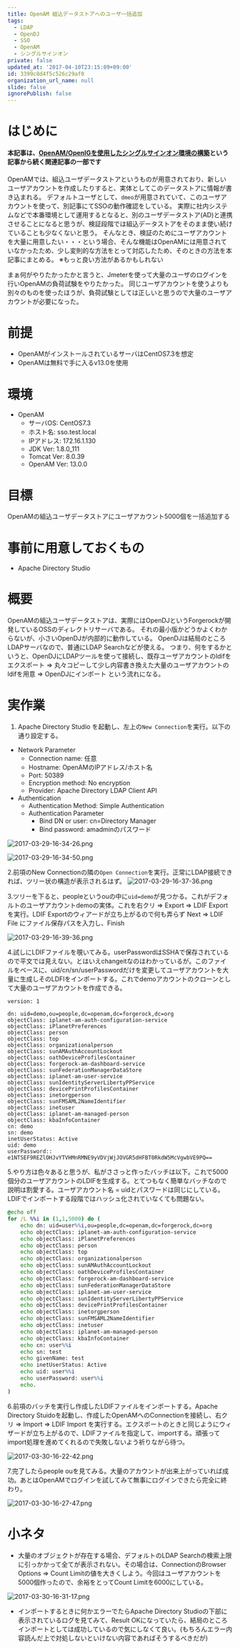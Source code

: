 ```yaml
---
title: OpenAM 組込データストアへのユーザ一括追加
tags:
  - LDAP
  - OpenDJ
  - SSO
  - OpenAM
  - シングルサインオン
private: false
updated_at: '2017-04-10T23:15:09+09:00'
id: 3399c8d4f5c526c29af0
organization_url_name: null
slide: false
ignorePublish: false
---
```

# はじめに
#### 本記事は、[OpenAM/OpenIGを使用したシングルサインオン環境の構築](http://qiita.com/gzock/items/af6f820b5e872366e853)という記事から続く関連記事の一部です

OpenAMでは、組込ユーザデータストアというものが用意されており、新しいユーザアカウントを作成したりすると、実体としてこのデータストアに情報が書き込まれる。
デフォルトユーザとして、`dmeo`が用意されていて、このユーザアカウントを使って、別記事にてSSOの動作確認をしている。
実際に社内システムなどで本番環境として運用するとなると、別のユーザデータストア(AD)と連携させることになると思うが、検証段階では組込データストアをそのまま使い続けていることも少なくないと思う。
そんなとき、検証のためにユーザアカウントを大量に用意したい・・・という場合、そんな機能はOpenAMには用意されていなかったため、少し変則的な方法をとって対応したため、そのときの方法を本記事にまとめる。
※もっと良い方法があるかもしれない

まぁ何がやりたかったかと言うと、Jmeterを使って大量のユーザのログインを行いOpenAMの負荷試験をやりたかった。
同じユーザアカウントを使うよりも別々のものを使ったほうが、負荷試験としては正しいと思うので大量のユーザアカウントが必要になった。

# 前提
* OpenAMがインストールされているサーバはCentOS7.3を想定
* OpenAMは無料で手に入るv13.0を使用

# 環境
* OpenAM
  * サーバOS: CentOS7.3
  * ホスト名: sso.test.local
  * IPアドレス: 172.16.1.130
  * JDK Ver: 1.8.0_111
  * Tomcat Ver: 8.0.39
  * OpenAM Ver: 13.0.0

# 目標
OpenAMの組込ユーザデータストアにユーザアカウント5000個を一括追加する

# 事前に用意しておくもの
* Apache Directory Studio

# 概要
OpenAMの組込ユーザデータストアは、実際にはOpenDJというForgerockが開発しているOSSのディレクトリサーバである。
それの最小版かどうかよくわからないが、小さいOpenDJが内部的に動作している。
OpenDJは結局のところLDAPサーバなので、普通にLDAP Searchなどが使える。
つまり、何をするかというと、OpenDJにLDAPツールを使って接続し、既存ユーザアカウントのldifをエクスポート => 丸々コピーして少し内容書き換えた大量のユーザアカウントのldifを用意 => OpenDJにインポート という流れになる。

# 実作業
1. Apache Directory Studio を起動し、左上の`New Connection`を実行。以下の通り設定する。

* Network Parameter
  * Connection name: 任意
  * Hostname: OpenAMのIPアドレス/ホスト名
  * Port: 50389
  * Encryption method: No encryption
  * Provider: Apache Directory LDAP Client API
* Authentication
  * Authentication Method: Simple Authentication
  * Authentication Parameter
    * Bind DN or user: cn=Directory Manager
    * Bind password: amadminのパスワード

![2017-03-29-16-34-26.png](https://qiita-image-store.s3.amazonaws.com/0/80163/e8c9a0e8-4675-e57d-7ac1-76aa4d84fb05.png)

![2017-03-29-16-34-50.png](https://qiita-image-store.s3.amazonaws.com/0/80163/66c9d48b-79b7-9925-73cb-3392bb6d2400.png)



2.前項のNew Connectionの隣の`Open Connection`を実行。正常にLDAP接続できれば、ツリー状の構造が表示されるはず。
![2017-03-29-16-37-36.png](https://qiita-image-store.s3.amazonaws.com/0/80163/480d4572-45ac-9848-8f9a-ff5925009684.png)


3.ツリーを下ると、peopleというouの中に`uid=demo`が見つかる。これがデフォルトのユーザアカウントdemoの実体。これを右クリ => Export => LDIF Export を実行。LDIF Exportのウィアードが立ち上がるので何も弄らず Next => LDIF File にファイル保存パスを入力し、Finish

![2017-03-29-16-39-36.png](https://qiita-image-store.s3.amazonaws.com/0/80163/e537f097-1ddc-43a5-3d4a-17fbf9a3c8c5.png)

4.試しにLDIFファイルを覗いてみる。userPasswordはSSHAで保存されているので平文では見えない。とはいえchangeitなのはわかっているが。このファイルをベースに、uid/cn/sn/userPasswordだけを変更してユーザアカウントを大量に生成しそのLDFIをインポートする。これでdemoアカウントのクローンとして大量のユーザアカウントを作成できる。

```
version: 1

dn: uid=demo,ou=people,dc=openam,dc=forgerock,dc=org
objectClass: iplanet-am-auth-configuration-service
objectClass: iPlanetPreferences
objectClass: person
objectClass: top
objectClass: organizationalperson
objectClass: sunAMAuthAccountLockout
objectClass: oathDeviceProfilesContainer
objectClass: forgerock-am-dashboard-service
objectClass: sunFederationManagerDataStore
objectClass: iplanet-am-user-service
objectClass: sunIdentityServerLibertyPPService
objectClass: devicePrintProfilesContainer
objectClass: inetorgperson
objectClass: sunFMSAML2NameIdentifier
objectClass: inetuser
objectClass: iplanet-am-managed-person
objectClass: kbaInfoContainer
cn: demo
sn: demo
inetUserStatus: Active
uid: demo
userPassword:: e1NTSEF9REZlOHJvYTVHMnRMNE9yVDVjWjJOVGR5dHFBT0RkdW5McVgwbVE9PQ==
```

5.やり方は色々あると思うが、私がささっと作ったバッチは以下。これで5000個分のユーザアカウントのLDIFを生成する。とてつもなく簡単なバッチなので説明は割愛する。ユーザアカウント名 = uidとパスワードは同じにしている。LDIFでインポートする段階ではハッシュ化されていなくても問題ない。

```gen_users.bat
@echo off
for /L %%i in (1,1,5000) do (
	echo dn: uid=user%%i,ou=people,dc=openam,dc=forgerock,dc=org
	echo objectClass: iplanet-am-auth-configuration-service
	echo objectClass: iPlanetPreferences
	echo objectClass: person
	echo objectClass: top
	echo objectClass: organizationalperson
	echo objectClass: sunAMAuthAccountLockout
	echo objectClass: oathDeviceProfilesContainer
	echo objectClass: forgerock-am-dashboard-service
	echo objectClass: sunFederationManagerDataStore
	echo objectClass: iplanet-am-user-service
	echo objectClass: sunIdentityServerLibertyPPService
	echo objectClass: devicePrintProfilesContainer
	echo objectClass: inetorgperson
	echo objectClass: sunFMSAML2NameIdentifier
	echo objectClass: inetuser
	echo objectClass: iplanet-am-managed-person
	echo objectClass: kbaInfoContainer
	echo cn: user%%i
	echo sn: test
	echo givenName: test
	echo inetUserStatus: Active
	echo uid: user%%i
	echo userPassword: user%%i
	echo.
)
```

6.前項のバッチを実行し作成したLDIFファイルをインポートする。Apache Directory Stuidoを起動し、作成したOpenAMへのConnectionを接続し、右クリ => Import => LDIF Import を実行する。エクスポートのときと同じようにウィザードが立ち上がるので、LDIFファイルを指定して、importする。頑張ってimport処理を進めてくれるので失敗しないよう祈りながら待つ。

![2017-03-30-16-22-42.png](https://qiita-image-store.s3.amazonaws.com/0/80163/843ba0a5-46d9-ba77-8895-b63ad67e6ba2.png)


7.完了したらpeople ouを見てみる。大量のアカウントが出来上がっていれば成功。あとはOpenAMでログインを試してみて無事にログインできたら完全に終わり。

![2017-03-30-16-27-47.png](https://qiita-image-store.s3.amazonaws.com/0/80163/52f228bf-8b74-2b01-7e27-ace6994de26c.png)


# 小ネタ
* 大量のオブジェクトが存在する場合、デフォルトのLDAP Searchの検索上限に引っかかって全てが表示されない。その場合は、ConnectionのBrowser Options => Count Limitの値を大きくしよう。今回はユーザアカウントを5000個作ったので、余裕をとってCount Limitを6000にしている。

![2017-03-30-16-31-17.png](https://qiita-image-store.s3.amazonaws.com/0/80163/71990d69-5bdf-7f93-7d85-72fa01a9cf4a.png)

* インポートするときに何かエラーでたらApache Directory Studioの下部に表示されているログを見てみて、Result OKになっていたら、結局のところインポートとしては成功しているので気にしなくて良い。(もちろんエラー内容読んだ上で対処しないといけない内容であればそうするべきだが)
